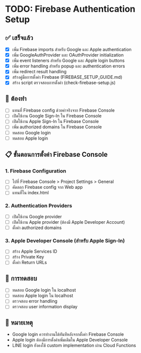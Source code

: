 # TODO: Firebase Authentication Setup

## ✅ เสร็จแล้ว
- [x] เพิ่ม Firebase imports สำหรับ Google และ Apple authentication
- [x] เพิ่ม GoogleAuthProvider และ OAuthProvider initialization
- [x] เพิ่ม event listeners สำหรับ Google และ Apple login buttons
- [x] เพิ่ม error handling สำหรับ popup และ authentication errors
- [x] เพิ่ม redirect result handling
- [x] สร้างคู่มือการตั้งค่า Firebase (FIREBASE_SETUP_GUIDE.md)
- [x] สร้าง script ตรวจสอบการตั้งค่า (check-firebase-setup.js)

## 🔧 ต้องทำ
- [ ] แทนที่ Firebase config ด้วยค่าจริงจาก Firebase Console
- [ ] เปิดใช้งาน Google Sign-In ใน Firebase Console
- [ ] เปิดใช้งาน Apple Sign-In ใน Firebase Console
- [ ] เพิ่ม authorized domains ใน Firebase Console
- [ ] ทดสอบ Google login
- [ ] ทดสอบ Apple login

## 📋 ขั้นตอนการตั้งค่า Firebase Console

### 1. Firebase Configuration
- [ ] ไปที่ Firebase Console > Project Settings > General
- [ ] คัดลอก Firebase config จาก Web app
- [ ] แทนที่ใน index.html

### 2. Authentication Providers
- [ ] เปิดใช้งาน Google provider
- [ ] เปิดใช้งาน Apple provider (ต้องมี Apple Developer Account)
- [ ] ตั้งค่า authorized domains

### 3. Apple Developer Console (สำหรับ Apple Sign-In)
- [ ] สร้าง Apple Services ID
- [ ] สร้าง Private Key
- [ ] ตั้งค่า Return URLs

## 🧪 การทดสอบ
- [ ] ทดสอบ Google login ใน localhost
- [ ] ทดสอบ Apple login ใน localhost
- [ ] ตรวจสอบ error handling
- [ ] ตรวจสอบ user information display

## 📝 หมายเหตุ
- Google login ควรทำงานได้ทันทีหลังจากตั้งค่า Firebase Console
- Apple login ต้องมีการตั้งค่าเพิ่มเติมใน Apple Developer Console
- LINE login ยังคงใช้ custom implementation ผ่าน Cloud Functions 